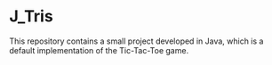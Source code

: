 # J_Tris
This repository contains a small project developed in Java, which is a default implementation of the Tic-Tac-Toe game.
